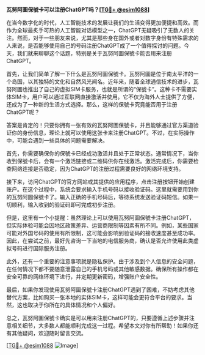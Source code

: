 **瓦努阿圖保號卡可以注册ChatGPT吗？[[TG💪+ @esim1088](https://t.me/s/esim1088)]**

在当今数字化的时代，人工智能技术的发展让我们的生活变得更加便捷和高效。而作为全球最炙手可热的人工智能对话模型之一，ChatGPT无疑吸引了无数人的关注。然而，对于一些朋友来说，尤其是那些身在国外或者对数字身份有特殊需求的人来说，是否能够使用自己的号码注册ChatGPT成了一个值得探讨的问题。今天，我们就来聊聊这个话题，特别是关于瓦努阿圖保號卡能否用来注册ChatGPT。

首先，让我们简单了解一下什么是瓦努阿圖保號卡。瓦努阿圖是位于南太平洋的一个岛国，以其独特的文化和自然风光闻名。近年来，随着全球通信技术的进步，瓦努阿圖也推出了自己的虚拟SIM卡服务，也就是所谓的“保號卡”。这种卡不需要实体SIM卡，用户可以通过互联网直接激活并使用。它不仅为海外人士提供了方便，还成为了一种新的生活方式选择。那么，这样的保號卡究竟能否用于注册ChatGPT呢？

答案是肯定的！只要你拥有一张有效的瓦努阿圖保號卡，并且能够通过官方渠道验证你的身份信息，理论上就可以使用这张卡来注册ChatGPT。不过，在实际操作中，可能会遇到一些具体的问题需要解决。

首先，你需要确保你的保號卡已经成功激活并且处于正常状态。通常情况下，当你收到保號卡后，会有一个激活链接或二维码供你在线激活。激活完成后，你需要检查网络连接是否稳定，因为ChatGPT的注册过程需要良好的网络环境支持。

接下来，访问ChatGPT的官方网站或其提供的应用程序，点击注册按钮开始创建账户。在这个过程中，系统会要求输入手机号码以接收验证码。这里就需要用到你的瓦努阿圖保號卡了。输入正确的手机号码后，等待系统发送验证码短信。如果一切顺利，输入收到的验证码即可完成初步注册。

但是，这里有一个小提醒：虽然理论上可以使用瓦努阿圖保號卡注册ChatGPT，但实际体验可能会因地区政策差异、运营商限制等因素有所不同。例如，某些国家可能对外国号码的使用有所限制，这可能会影响到验证码的接收速度甚至成功率。因此，在尝试之前，最好先咨询一下当地的电信服务商，确认是否允许使用此类虚拟号码进行国际服务注册。

此外，还有一个重要的注意事项就是隐私保护。由于涉及到个人信息的安全问题，在任何情况下都不要随意泄露自己的手机号码或其他敏感数据。确保所有操作都在安全可靠的网络环境下进行，并定期更新密码，增强账户安全性。

最后，如果你发现使用瓦努阿圖保號卡注册ChatGPT遇到了困难，不妨考虑其他替代方案，比如购买一张本地的实体SIM卡，这样可能会更符合平台的要求。当然，这也取决于你所在的具体情况和个人偏好。

总之，瓦努阿圖保號卡确实是可以用来注册ChatGPT的，只要遵循上述步骤并注意相关细节，大多数人都能顺利完成这一过程。希望本文对你有所帮助！如果你还有其他疑问，欢迎随时留言交流。

[[TG💪+ @esim1088](https://t.me/s/esim1088) ![Image](https://i.postimg.cc/4NQfJmqS/Snipaste-2025-05-13-00-14-12.png)]